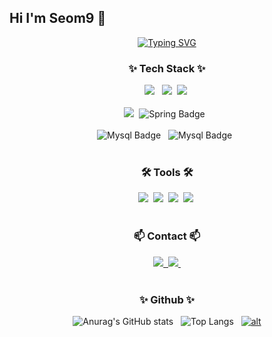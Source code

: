 ## Hi I'm Seom9 👋

<!--
**seom9/seom9** is a ✨ _special_ ✨ repository because its `README.md` (this file) appears on your GitHub profile.

Here are some ideas to get you started:

- 🔭 I’m currently working on ...
- 🌱 I’m currently learning ...
- 👯 I’m looking to collaborate on ...
- 🤔 I’m looking for help with ...
- 💬 Ask me about ...
- 📫 How to reach me: ...
- 😄 Pronouns: ...
- ⚡ Fun fact: ...
-->

<!-- 자기소개 -->
<div align="center">
  <a href="https://git.io/typing-svg">
    <img src="https://readme-typing-svg.demolab.com?font=Fira+Code&pause=1000&width=435&lines=Hi+I'm+Seom+%3A+Java+Backend+Developer" alt="Typing SVG" />
  </a>
</div>





<!--내용 부분-->
<h3 align="center">✨ Tech Stack ✨</h3>
<div align="center">
  <img src="https://img.shields.io/badge/java-%23ED8B00?style=for-the-badge&logo=openjdk&logoColor=white" /> &nbsp
  <img src="https://img.shields.io/badge/python-3670A0?style=for-the-badge&logo=python&logoColor=ffdd54" />&nbsp
  <img src="https://img.shields.io/badge/javascript-F7DF1E.svg?style=for-the-badge&logo=javascript&logoColor=20232a" />&nbsp
</div>

<br>

<div align="center">
  <img src="https://img.shields.io/badge/springboot-6DB33F?style=for-the-badge&logo=springboot&logoColor=white" />&nbsp
  <img src="https://img.shields.io/badge/Spring-6DB33F?style=for-the-badge&amp;logo=Spring&amp;logoColor=white" alt="Spring Badge" /> &nbsp
</div>

<br>

<div align="center">
  <img src="https://img.shields.io/badge/Mysql-4479A1?style=for-the-badge&amp;logo=Mysql&amp;logoColor=white" alt="Mysql Badge" /> &nbsp
  <img src="https://img.shields.io/badge/Oracle-F80000?style=for-the-badge&amp;logo=Oracle&amp;logoColor=white" alt="Mysql Badge" /> &nbsp
</div>

<br>

<h3 align="center">🛠 Tools 🛠</h3>
<div align="center">
  <img src="https://img.shields.io/badge/git-F05033.svg?style=for-the-badge&logo=git&logoColor=white" />&nbsp
  <img src="https://img.shields.io/badge/github-181717.svg?style=for-the-badge&logo=github&logoColor=white" />&nbsp
  <img src="https://img.shields.io/badge/Notion-F3F3F3.svg?style=for-the-badge&logo=notion&logoColor=black" />&nbsp
  <img src="https://img.shields.io/badge/slack-4A154B.svg?style=for-the-badge&logo=slack&logoColor=white" />&nbsp
</div>

<br>

<h3 align="center">📫 Contact 📫</h3>
<div align="center">
  <a href="https://velog.io/@seoul788/">
    <img src="https://img.shields.io/badge/Velog-1EBC8F?style=for-the-badge&logo=velog&logoColor=white" />&nbsp
  </a>
  <a href="mailto:me1taphor1@gmail.com">
    <img
      src="https://img.shields.io/badge/me1taphor1@gmail.com-D14836?style=for-the-badge&logo=gmail&logoColor=white"/>&nbsp
  </a>
</div>

<br>

<h3 align="center">✨ Github ✨</h3>
<div align="center">
  <img src="https://github-readme-stats.vercel.app/api?username=seom9&rank_icon=github&show_icons=true&theme=radical" alt="Anurag's GitHub stats"/> &nbsp
  <img src="https://github-readme-stats.vercel.app/api/top-langs/?username=seom9&layout=donut" alt="Top Langs"/> &nbsp
  <a href="https://github.com/devxb/gitanimals"><img src="https://render.gitanimals.org/farms/{seom9}" alt="alt"/></a>
</div>




